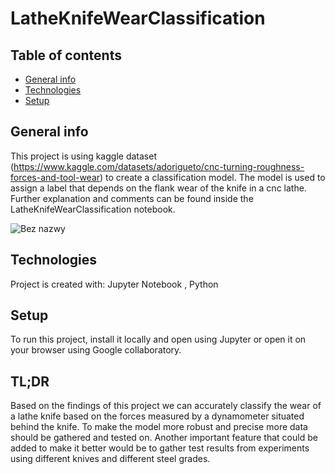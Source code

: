 # LatheKnifeWearClassification

## Table of contents
* [General info](#general-info)
* [Technologies](#technologies)
* [Setup](#setup)

## General info
This project is using kaggle dataset (https://www.kaggle.com/datasets/adorigueto/cnc-turning-roughness-forces-and-tool-wear) to create a classification model. The model is used to assign a label that depends on the flank wear of the knife in a cnc lathe. Further explanation and comments can be found inside the LatheKnifeWearClassification notebook.

![Bez nazwy](https://github.com/DominikJankow/LatheKnifeWearClassification/assets/66118822/3ea19785-c191-4771-a54d-55a989d56dc5)
 
## Technologies
Project is created with:
Jupyter Notebook , Python

## Setup
To run this project, install it locally and open using Jupyter or open it on your browser using Google collaboratory.

## TL;DR
Based on the findings of this project we can accurately classify the wear of a lathe knife based on the forces measured by a dynamometer situated behind the knife. To make the model more robust and precise more data should be gathered and tested on. Another important feature that could be added to make it better would be to gather test results from experiments using different knives and different steel grades.
